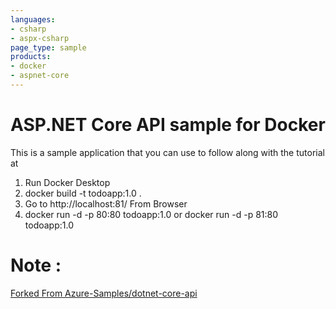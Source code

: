 ```yaml
---
languages:
- csharp
- aspx-csharp
page_type: sample
products:
- docker
- aspnet-core
---
```


# ASP.NET Core API sample for Docker

This is a sample application that you can use to follow along with the tutorial at 
1) Run Docker Desktop
2) docker build -t todoapp:1.0 .
3) Go to http://localhost:81/ From Browser
4) docker run -d -p 80:80 todoapp:1.0 or docker run -d -p 81:80 todoapp:1.0
  
# Note :
[Forked From Azure-Samples/dotnet-core-api](https://github.com/Azure-Samples/dotnet-core-api)
